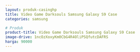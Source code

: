```yaml
---
layout: produk-casinghp
title: Video Game Darksouls Samsung Galaxy S9 Case
categories: samsung

# Produk
product-title: Video Game Darksouls Samsung Galaxy S9 Case
image-drive: 1ncOzXoxyKm0CbG4R4OliPSQfutcDAFRS
harga: 90000
---
```

